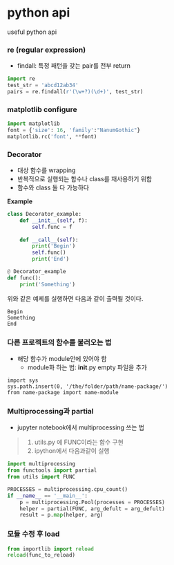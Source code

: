 python api
=======
useful python api  

### re (regular expression)
* findall: 특정 패턴을 갖는 pair를 전부 return
```python
import re
test_str = 'abcd12ab34'
pairs = re.findall(r'(\w+?)(\d+)', test_str)
```

### matplotlib configure
```python
import matplotlib
font = {'size': 16, 'family':"NanumGothic"}
matplotlib.rc('font', **font)
```

### Decorator
* 대상 함수를 wrapping
* 반복적으로 실행되는 함수나 class를 재사용하기 위함
* 함수와 class 둘 다 가능하다
  
__Example__
```python
class Decorator_example:
    def __init__(self, f):
        self.func = f
    
    def __call__(self):
        print('Begin')
        self.func()
        print('End')

@ Decorator_example
def func():
    print('Something')
```

위와 같은 예제를 실행하면 다음과 같이 출력될 것이다.
```
Begin
Something
End
```

### 다른 프로젝트의 함수를 불러오는 법
* 해당 함수가 module안에 있어야 함
    * module화 하는 법: __init__.py empty 파일을 추가 
```
import sys
sys.path.insert(0, '/the/folder/path/name-package/')
from name-package import name-module
```

### Multiprocessing과 partial
* jupyter notebook에서 multiprocessing 쓰는 법
> 1. utils.py 에 FUNC이라는 함수 구현
> 2. ipython에서 다음과같이 실행

```python
import multiprocessing
from functools import partial
from utils import FUNC

PROCESSES = multiprocessing.cpu_count()
if __name__ == '__main__':
    p = multiprocessing.Pool(processes = PROCESSES)
    helper = partial(FUNC, arg_defult = arg_defult)
    result = p.map(helper, arg)
```

### 모듈 수정 후 load
```python
from importlib import reload
reload(func_to_reload)
```